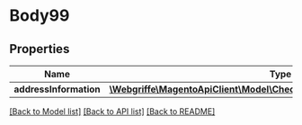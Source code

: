 # Body99

## Properties
Name | Type | Description | Notes
------------ | ------------- | ------------- | -------------
**addressInformation** | [**\Webgriffe\MagentoApiClient\Model\CheckoutDataTotalsInformationInterface**](CheckoutDataTotalsInformationInterface.md) |  | 

[[Back to Model list]](../README.md#documentation-for-models) [[Back to API list]](../README.md#documentation-for-api-endpoints) [[Back to README]](../README.md)


